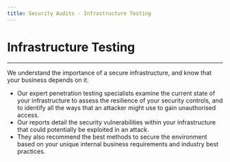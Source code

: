 ```yaml
---
title: Security Audits - Infrastructure Testing
---
```

# Infrastructure Testing
---

We understand the importance of a secure infrastructure, and know that your business depends on it.

*  Our expert penetration testing specialists examine the current state of your infrastructure to assess the resilience of your security controls, and to identify all the ways that an attacker might use to gain unauthorised access.
* Our reports detail the security vulnerabilities within your infrastructure that could potentially be exploited in an attack.
* They also recommend the best methods to secure the environment based on your unique internal business requirements and industry best practices.
